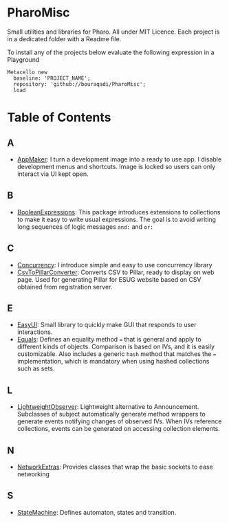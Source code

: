 # PharoMisc
Small utilities and libraries for Pharo. All under MIT Licence.
Each project is in a dedicated folder with a Readme file.

To install any of the projects below evaluate the following expression in a Playground
```Smalltalk
Metacello new
  baseline: 'PROJECT_NAME';
  repository: 'github://bouraqadi/PharoMisc';
  load
 ```

# Table of Contents
## A
- [AppMaker](/AppMaker): I turn a development image into a ready to use app. I disable development menus and shortcuts. Image is locked so users can only interact via UI kept open.

## B
- [BooleanExpressions](/BooleanExpressions): This package introduces extensions to collections to make it easy to write usual expressions. The goal is to avoid writing long sequences of logic messages `and:` and `or:`

## C
- [Concurrency](/Concurrency): I introduce simple and easy to use concurrency library
- [CsvToPillarConverter](/CsvToPillarConverter): Converts CSV to Pillar, ready to display on web page. Used for generating Pillar for ESUG website based on CSV obtained from registration server.

## E
- [EasyUI](/EasyUI): Small library to quickly make GUI that responds to user interactions. 
- [Equals](/Equals): Defines an equality method `=` that is general and apply to different kinds of objects. Comparison is based on IVs, and it is easily customizable. Also includes a generic `hash` method that matches the `=` implementation, which is mandatory when using hashed collections such as sets.

## L
- [LightweightObserver](/LightweightObserver): Lightweight alternative to Announcement. Subclasses of subject automatically generate method wrappers to generate events notifying changes of observed IVs. When IVs reference collections, events can be generated on accessing collection elements. 

## N
- [NetworkExtras](/NetworkExtras): Provides classes that wrap the basic sockets to ease networking

## S
- [StateMachine](/StateMachine): Defines automaton, states and transition. 
